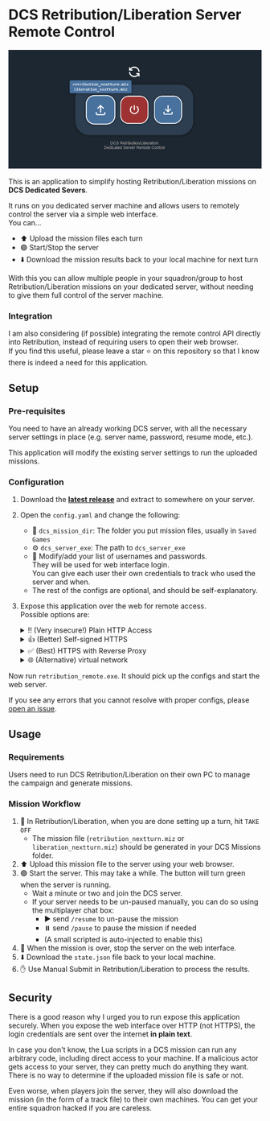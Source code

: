 # DCS Retribution/Liberation Server Remote Control

![Interface Demo](./docs/demo.png)

This is an application to simplify hosting Retribution/Liberation missions on **DCS Dedicated Severs**.

It runs on you dedicated server machine and allows users to remotely control the server via a simple web interface.  
You can...
- ⬆️ Upload the mission files each turn
- 🟢 Start/Stop the server
- ⬇️ Download the mission results back to your local machine for next turn

With this you can allow multiple people in your squadron/group to host Retribution/Liberation missions on your dedicated server, without needing to give them full control of the server machine.

### Integration
I am also considering (if possible) integrating the remote control API directly into Retribution, instead of requiring users to open their web browser.  
If you find this useful, please leave a star ⭐ on this repository so that I know there is indeed a need for this application.

## Setup
### Pre-requisites
You need to have an already working DCS server, with all the necessary server settings in place (e.g. server name, password, resume mode, etc.).

This application will modify the existing server settings to run the uploaded missions.

### Configuration
1. Download the [**latest release**](https://github.com/omltcat/dcs-retribution-remote/releases/latest/) and extract to somewhere on your server.
2. Open the `config.yaml` and change the following:
    - 📁 `dcs_mission_dir`: The folder you put mission files, usually in `Saved Games`
    - ⚙️ `dcs_server_exe`: The path to `dcs_server_exe`
    - 👤 Modify/add your list of usernames and passwords.  
    They will be used for web interface login.  
    You can give each user their own credentials to track who used the server and when.
    - The rest of the configs are optional, and should be self-explanatory.
3. Expose this application over the web for remote access.  
Possible options are:
    <details>
    <summary>‼️ (Very insecure!) Plain HTTP Access </summary>

    Open TCP port 9099 (default) on your server firewall and (if applicable) port forward it on your router.

    - User will access the web interface via `http://<your-server-ip>:9099`
    - Please read the [Security](#security) section below on why this is a bad idea.
    </details>

    <details>
    <summary>👍 (Better) Self-signed HTTPS</summary>

    Set `https` to `true` in the `config.yaml`, and do the same firewall/port forwarding setting as above.
    - User will access the web interface via `https://<your-server-ip>:9099` (not `http`)
    - Since it uses a self-signed certificate (instead of a real domain), you will get a warning in your browser. You can let your user know that it is okay to ignore this warning and click  
    **Advanced** > **Proceed**.
    </details>

    <details> 
    <summary>✅ (Best) HTTPS with Reverse Proxy</summary>

    Use a reverse proxy (e.g. Caddy, Nginx) to expose the web interface over HTTPS.  
    - If you have no idea what I am talking about, the easiest way is to use [Cloudflare tunnel](https://developers.cloudflare.com/cloudflare-one/connections/connect-networks/get-started/create-remote-tunnel/)  
        - A very concise [video tutorial](https://www.youtube.com/watch?v=UR2lMDnqw2w)
    - You will need to register for a real domain name, which can be very cheap these days (less than $10/year). I recommend [Porkbun](https://www.porkbun.com/) for this, or you can just use [Cloudflare](https://domains.cloudflare.com/) to simplify the process.
    </details>

    <details>
    <summary>🌐 (Alternative) virtual network</summary>

    You can set up a virtual network among the people who need to access the remote control interface (not needed for all players)
    - Popular options are (both are free for personal use):
        [ZeroTier](https://www.zerotier.com/) or [Tailscale](https://tailscale.com/)/
    - This allows them to access via private IP address, and you don't need to expose the server to the internet at all.
    </details>




Now run `retribution_remote.exe`. It should pick up the configs and start the web server.

If you see any errors that you cannot resolve with proper configs, please [open an issue](https://github.com/omltcat/dcs-retribution-remote/issues).

 ## Usage
 ### Requirements
Users need to run DCS Retribution/Liberation on their own PC to manage the campaign and generate missions.

### Mission Workflow
 1. 🛫 In Retribution/Liberation, when you are done setting up a turn, hit `TAKE OFF`
    - The mission file (`retribution_nextturn.miz` or `liberation_nextturn.miz`) should be generated in your DCS Missions folder.
2. ⬆️ Upload this mission file to the server using your web browser.
3. 🟢 Start the server. This may take a while. The button will turn green when the server is running.
    - Wait a minute or two and join the DCS server.
    - If your server needs to be un-paused manually, you can do so using the multiplayer chat box:
        - ▶️ send `/resume` to un-pause the mission
        - ⏸️ send `/pause` to pause the mission if needed
        - (A small scripted is auto-injected to enable this)
4. 🔴 When the mission is over, stop the server on the web interface.
5. ⬇️ Download the `state.json` file back to your local machine.
6. ✋ Use Manual Submit in Retribution/Liberation to process the results.

## Security
There is a good reason why I urged you to run expose this application securely. When you expose the web interface over HTTP (not HTTPS), the login credentials are sent over the internet **in plain text**. 

In case you don't know, the Lua scripts in a DCS mission can run any arbitrary code, including direct access to your machine. If a malicious actor gets access to your server, they can pretty much do anything they want. There is no way to determine if the uploaded mission file is safe or not. 

Even worse, when players join the server, they will also download the mission (in the form of a track file) to their own machines. You can get your entire squadron hacked if you are careless.